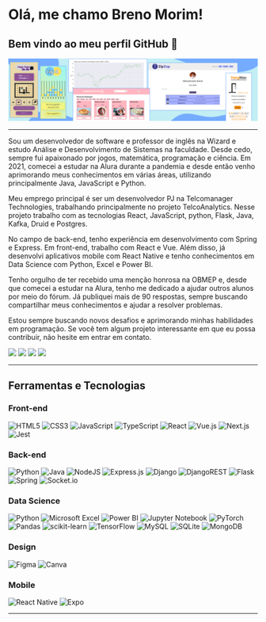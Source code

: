 # Olá, me chamo Breno Morim! 
## Bem vindo ao meu perfil GitHub 👋

![Banner com projetos que já realizei](https://raw.githubusercontent.com/BrenoMorim/BrenoMorim/main/LinkedInBanner.png)

---

Sou um desenvolvedor de software e professor de inglês na Wizard e estudo Análise e Desenvolvimento de Sistemas na faculdade. Desde cedo, sempre fui apaixonado por jogos, matemática, programação e ciência. Em 2021, comecei a estudar na Alura durante a pandemia e desde então venho aprimorando meus conhecimentos em várias áreas, utilizando principalmente Java, JavaScript e Python.

Meu emprego principal é ser um desenvolvedor PJ na Telcomanager Technologies, trabalhando principalmente no projeto TelcoAnalytics. Nesse projeto trabalho com as tecnologias React, JavaScript, python, Flask, Java, Kafka, Druid e Postgres.

No campo de back-end, tenho experiência em desenvolvimento com Spring e Express. Em front-end, trabalho com React e Vue. Além disso, já desenvolvi aplicativos mobile com React Native e tenho conhecimentos em Data Science com Python, Excel e Power BI.

Tenho orgulho de ter recebido uma menção honrosa na OBMEP e, desde que comecei a estudar na Alura, tenho me dedicado a ajudar outros alunos por meio do fórum. Já publiquei mais de 90 respostas, sempre buscando compartilhar meus conhecimentos e ajudar a resolver problemas.

Estou sempre buscando novos desafios e aprimorando minhas habilidades em programação. Se você tem algum projeto interessante em que eu possa contribuir, não hesite em entrar em contato.

[<img src="https://img.shields.io/badge/linkedin-%230077B5.svg?&style=for-the-badge&logo=linkedin&logoColor=white" />](https://www.linkedin.com/in/brenomorim/)
[<img src="https://img.shields.io/badge/Gmail-D14836?logo=gmail&logoColor=white&style=for-the-badge"/>](mailto:brenomorim13@gmail.com)
[<img src="https://img.shields.io/static/v1?label=Meu porfólio&message=Confira meus projetos&color=blueviolet&style=for-the-badge"/>](https://portfolio-brenomorim.vercel.app/)
[<img src="https://img.shields.io/static/v1?label=Perfil da Alura&message=Cursos que já realizei e participação no fórum&color=blue&style=for-the-badge"/>](https://cursos.alura.com.br/user/brenomorim13)

---

## Ferramentas e Tecnologias

### Front-end

![HTML5](https://img.shields.io/badge/html5-%23E34F26.svg?logo=html5&logoColor=white&style=for-the-badge)
![CSS3](https://img.shields.io/badge/css3-%231572B6.svg?logo=css3&logoColor=white&style=for-the-badge)
![JavaScript](https://img.shields.io/badge/javascript-%23323330.svg?logo=javascript&logoColor=%23F7DF1E&style=for-the-badge)
![TypeScript](https://img.shields.io/badge/typescript-%23007ACC.svg?logo=typescript&logoColor=white&style=for-the-badge)
![React](https://img.shields.io/badge/react-%2320232a.svg?logo=react&logoColor=%2361DAFB&style=for-the-badge)
![Vue.js](https://img.shields.io/badge/vuejs-%2335495e.svg?logo=vuedotjs&logoColor=%234FC08D&style=for-the-badge)
![Next.js](https://img.shields.io/badge/next.js-000000?style=for-the-badge&logo=nextdotjs&logoColor=white)
![Jest](https://img.shields.io/badge/Jest-C21325?style=for-the-badge&logo=jest&logoColor=white)

### Back-end

![Python](https://img.shields.io/badge/python-3670A0?logo=python&logoColor=ffdd54&style=for-the-badge)
![Java](https://img.shields.io/badge/java-%23ED8B00.svg?logo=java&logoColor=white&style=for-the-badge)
![NodeJS](https://img.shields.io/badge/node.js-6DA55F?logo=node.js&logoColor=white&style=for-the-badge)
![Express.js](https://img.shields.io/badge/express.js-%23404d59.svg?logo=express&logoColor=%2361DAFB&style=for-the-badge)
![Django](https://img.shields.io/badge/django-%23092E20.svg?logo=django&logoColor=white&style=for-the-badge)
![DjangoREST](https://img.shields.io/badge/DJANGO-REST-ff1709?logo=django&logoColor=white&color=ff1709&labelColor=gray&style=for-the-badge)
![Flask](https://img.shields.io/badge/flask-%23000.svg?logo=flask&logoColor=white&style=for-the-badge)
![Spring](https://img.shields.io/badge/spring-%236DB33F.svg?logo=spring&logoColor=white&style=for-the-badge)
![Socket.io](https://img.shields.io/badge/Socket.io-black?logo=socket.io&badgeColor=010101&style=for-the-badge)

### Data Science

![Python](https://img.shields.io/badge/python-3670A0?logo=python&logoColor=ffdd54&style=for-the-badge)
![Microsoft Excel](https://img.shields.io/badge/Microsoft_Excel-217346?logo=microsoft-excel&logoColor=white&style=for-the-badge)
![Power BI](https://img.shields.io/badge/Power_BI-F4D160?logo=power-bi&logoColor=white&style=for-the-badge)
![Jupyter Notebook](https://img.shields.io/badge/jupyter-%23FA0F00.svg?logo=jupyter&logoColor=white&style=for-the-badge)
![PyTorch](https://img.shields.io/badge/PyTorch-%23EE4C2C.svg?logo=PyTorch&logoColor=white&style=for-the-badge)
![Pandas](https://img.shields.io/badge/pandas-%23150458.svg?logo=pandas&logoColor=white&style=for-the-badge)
![scikit-learn](https://img.shields.io/badge/scikit--learn-%23F7931E.svg?logo=scikit-learn&logoColor=white&style=for-the-badge)
![TensorFlow](https://img.shields.io/badge/TensorFlow-%23FF6F00.svg?logo=TensorFlow&logoColor=white&style=for-the-badge)
![MySQL](https://img.shields.io/badge/MySQL-005C84?style=for-the-badge&logo=mysql&logoColor=white)
![SQLite](https://img.shields.io/badge/SQLite-07405E?style=for-the-badge&logo=sqlite&logoColor=white)
![MongoDB](https://img.shields.io/badge/MongoDB-4EA94B?style=for-the-badge&logo=mongodb&logoColor=white)

### Design

![Figma](https://img.shields.io/badge/figma-%23F24E1E.svg?logo=figma&logoColor=white&style=for-the-badge)
![Canva](https://img.shields.io/badge/Canva-%2300C4CC.svg?logo=Canva&logoColor=white&style=for-the-badge)

### Mobile

![React Native](https://img.shields.io/badge/react_native-%2320232a.svg?logo=react&logoColor=%2361DAFB&style=for-the-badge)
![Expo](https://img.shields.io/badge/expo-1C1E24?style=for-the-badge&logo=expo&logoColor=#D04A37)

---
